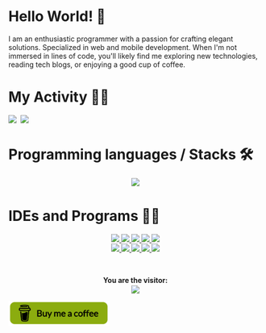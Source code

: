 # Hello World! 👋

I am an enthusiastic programmer with a passion for crafting elegant solutions. Specialized in web and mobile development. When I'm not immersed in lines of code, you'll likely find me exploring new technologies, reading tech blogs, or enjoying a good cup of coffee.

# My Activity 👨‍💻

<kbd align="center">
 <img src="https://github-readme-streak-stats-five-lac.vercel.app?user=jvtristaoac&theme=merko&card_width=1000&background=161b22&stroke=393f48&border=161b22&exclude_days=Sun%2CSat"/>
 <img src="https://github-readme-stats.vercel.app/api/top-langs/?username=jvtristaoac&layout=donut&bg_color=161b22&border_color=393f48&theme=merko&card_width=950&langs_count=5"/>
</kbd>

# Programming languages / Stacks 🛠

<p align="center">
 <img src="https://skillicons.dev/icons?i=cs,css,html,js,ts,php,py,java,dotnet,flutter,dart,nodejs,react,vue,next,tailwind,md,sass&perline=6"/>
</p>

# IDEs and Programs 🐱‍💻

<p align='center'>
  
 <a href="https://dev.mysql.com/downloads/">
  <img src="https://skillicons.dev/icons?i=mysql"/>
 </a>
 
 <a href="https://filecr.com/windows/adobe-photoshop-2022-0035/">
  <img src="https://skillicons.dev/icons?i=ps"/>
 </a>
 
 <a href="https://www.selenium.dev">
  <img src="https://skillicons.dev/icons?i=selenium"/>
 </a>
 
 <a href="https://www.postman.com/downloads/">
  <img src="https://skillicons.dev/icons?i=postman"/>
 </a>
 
 <a href="https://developer.android.com/studio">
  <img src="https://skillicons.dev/icons?i=androidstudio"/>
 </a>
 
 <br>
 
 <a href="https://visualstudio.microsoft.com/pt-br/downloads/">
  <img src="https://skillicons.dev/icons?i=visualstudio"/>
 </a>
 
 <a href="https://visualstudio.microsoft.com/pt-br/downloads/">
  <img src="https://skillicons.dev/icons?i=vscode"/>
 </a>      
 
 <a href="https://gamemaker.io/en/gamemaker">
  <img src="https://skillicons.dev/icons?i=gamemakerstudio" height="48"/>
 </a>
 
 <a href="https://www.unrealengine.com/pt-BR/download">
  <img src="https://skillicons.dev/icons?i=unreal" height="48"/>
 </a>
 
 <a href="https://store.unity.com/pt#plans-individual">
  <img src="https://skillicons.dev/icons?i=unity" height="48"/>
 </a>

</p>

<br>

<p align='center'>
  <b> You are the visitor: </b> 
  <br>
  <img align="center" src="https://profile-counter.glitch.me/{JVtristaoAC}/count.svg"/>
</p>

<a href="https://www.buymeacoffee.com/jvtristaoac"> 
   <img align="left" src="https://raw.githubusercontent.com/JVtristaoAC/JVtristaoAC/master/img/coffee.png" height="50" width="200" alt="jvtristaoac"/>
</a>
